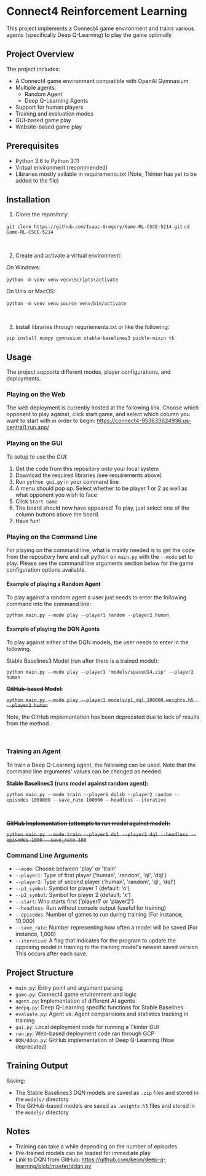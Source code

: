 # Connect4 Reinforcement Learning

This project implements a Connect4 game environment and trains various agents (specifically Deep Q-Learning) to play the game optimally.

## Project Overview

The project includes:
- A Connect4 game environment compatible with OpenAI Gymnasium
- Multiple agents:
  - Random Agent
  - Deep Q-Learning Agents
- Support for human players
- Training and evaluation modes
- GUI-based game play
- Website-based game play

## Prerequisites

- Python 3.6 to Python 3.11
- Virtual environment (recommended)
- Libraries mostly avilable in requirements.txt (Note, Tkinter has yet to be added to the file)

## Installation

1. Clone the repository:

`git clone https://github.com/Isaac-Gregory/Game-RL-CSCE-5214.git`
`cd Game-RL-CSCE-5214`

<br /> 

2. Create and activate a virtual environment:

On Windows:

`python -m venv venv`
`venv\Scripts\activate`


On Unix or MacOS:

`python -m venv venv`
`source venv/bin/activate`

<br /> 

3. Install libraries through requriements.txt or like the following:

`pip install numpy gymnasium stable-baselines3 pickle-mixin tk`


## Usage

The project supports different modes, player configurations, and deployments.

### Playing on the Web

The web deployment is currently hosted at the following link. Choose which opponent to play against, click start game, and select which column you want to start with in order to begin: https://connect4-953633624936.us-central1.run.app/

### Playing on the GUI

To setup to use the GUI:
1. Get the code from this repository onto your local system
2. Download the required libraries (see requirements above)
3. Run `python gui.py` in your command line
4. A menu should pop up. Select whether to be player 1 or 2 as well as what opponent you wish to face
5. Click `Start Game`
6. The board should now have appeared! To play, just select one of the column buttons above the board.
7. Have fun!

### Playing on the Command Line

For playing on the command line, what is mainly needed is to get the code from the repository here and call python on `main.py` with the `--mode` set to play. Please see the command line arguments section below for the game configuration options available.

#### Example of playing a Random Agent
To play against a random agent a user just needs to enter the following command into the command line:

`python main.py --mode play --player1 random --player2 human`

#### Example of playing the DQN Agents
To play against either of the DQN models, the user needs to enter in the following.

Stable Baselines3 Model (run after there is a trained model):

`python main.py --mode play --player1 'models/spaced14.zip' --player2 human`

**~~GitHub-based Model:~~**

~~`python main.py --mode play --player1 models/p1_dql_100000.weights.h5  --player2 human`~~

Note, the GitHub implementation has been deprecated due to lack of results from the method.

<br /> 

### Training an Agent

To train a Deep Q-Learning agent, the following can be used. Note that the command line arguments' values can be changed as needed.

**Stable Baselines3 (runs model against random agent):**

`python main.py --mode train --player1 dqlsb --player2 random --episodes 1000000 --save_rate 100000 --headless --iterative`

<br /> 

**~~GitHub Implementation (attempts to run model against model):~~**

~~`python main.py --mode train --player1 dql --player2 dql --headless --episodes 1000 --save_rate 100`~~

### Command Line Arguments

- `--mode`: Choose between 'play' or 'train'
- `--player1`: Type of first player ('human', 'random', 'ql', 'dql')
- `--player2`: Type of second player ('human', 'random', 'ql', 'dql')
- `--p1_symbol`: Symbol for player 1 (default: 'o')
- `--p2_symbol`: Symbol for player 2 (default: 'x')
- `--start`: Who starts first ('player1' or 'player2')
- `--headless`: Run without console output (useful for training)
- `--episodes`: Number of games to run during training (For instance, 10,000)
- `--save_rate`: Number representing how often a model will be saved (For instance, 1,000)
- `--iterative`: A flag that indicates for the program to update the opposing model in training to the training model's newest saved version. This occurs after each save.

## Project Structure

- `main.py`: Entry point and argument parsing
- `game.py`: Connect4 game environment and logic
- `agent.py`: Implementation of different AI agents
- `deepq.py`: Deep Q-Learning specific functions for Stable Baselines
- `evaluate.py`: Agent vs. Agent comparisions and statistics tracking in training
- `gui.py`: Local deployment code for running a Tkinter GUI
- `run.py`: Web-based deployment code ran through GCP
- `DQN/ddqn.py`: GitHub implementation of Deep Q-Learning (Now deprecated)

## Training Output

Saving:
- The Stable Baselines3 DQN models are saved as `.zip` files and stored in the `models/` directory
- The GitHub-based models are saved as `.weights.h5` files and stored in the `models/` directory

## Notes

- Training can take a while depending on the number of episodes
- Pre-trained models can be loaded for immediate play
- Link to DQN from GitHub: https://github.com/keon/deep-q-learning/blob/master/ddqn.py 
